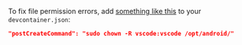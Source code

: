 To fix file permission errors, add 
[something like this](https://github.com/google/android-fhir/blob/603792f4e865ba3c736565d40672eda3a587ad97/.devcontainer/devcontainer.json#L29)
to your `devcontainer.json`:

```json
"postCreateCommand": "sudo chown -R vscode:vscode /opt/android/"
```
